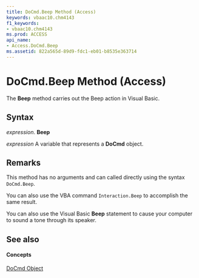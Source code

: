 ```yaml
---
title: DoCmd.Beep Method (Access)
keywords: vbaac10.chm4143
f1_keywords:
- vbaac10.chm4143
ms.prod: ACCESS
api_name:
- Access.DoCmd.Beep
ms.assetid: 822a565d-89d9-fdc1-eb01-b8535e363714
---
```



# DoCmd.Beep Method (Access)

The  **Beep** method carries out the Beep action in Visual Basic.


## Syntax

 _expression_. **Beep**

 _expression_ A variable that represents a **DoCmd** object.


## Remarks

This method has no arguments and can called directly using the syntax  `DoCmd.Beep`.

You can also use the VBA command  `Interaction.Beep` to accomplish the same result.

You can also use the Visual Basic  **Beep** statement to cause your computer to sound a tone through its speaker.


## See also


#### Concepts


[DoCmd Object](docmd-object-access.md)

